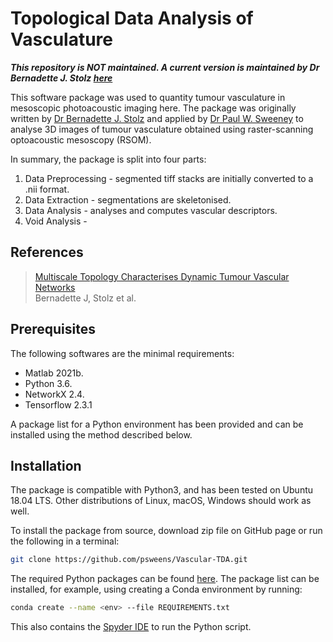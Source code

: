 # Topological Data Analysis of Vasculature

***This repository is NOT maintained. A current version is maintained by Dr Bernadette J. Stolz [here](https://github.com/stolzbernadette/TDA-Tumour-Vasculature)***

This software package was used to quantity tumour vasculature in mesoscopic photoacoustic imaging here. The package was originally written by [Dr Bernadette J. Stolz](https://www.maths.ox.ac.uk/people/bernadette.stolz) and applied by [Dr Paul W. Sweeney](www.psweeney.co.uk) to analyse 3D images of tumour vasculature obtained using raster-scanning optoacoustic mesoscopy (RSOM).

In summary, the package is split into four parts:
1. Data Preprocessing - segmented tiff stacks are initially converted to a .nii format.
2. Data Extraction - segmentations are skeletonised.
3. Data Analysis - analyses and computes vascular descriptors.
4. Void Analysis - 

## References 
> [Multiscale Topology Characterises Dynamic Tumour Vascular Networks](https://arxiv.org/abs/2008.08667)<br>
> Bernadette J, Stolz et al.

## Prerequisites
The following softwares are the minimal requirements:
* Matlab 2021b.
* Python 3.6.
* NetworkX 2.4.
* Tensorflow 2.3.1

A package list for a Python environment has been provided and can be installed using the method described below.

## Installation
The package is compatible with Python3, and has been tested on Ubuntu 18.04 LTS. 
Other distributions of Linux, macOS, Windows should work as well.

To install the package from source, download zip file on GitHub page or run the following in a terminal:
```bash
git clone https://github.com/psweens/Vascular-TDA.git
```

The required Python packages can be found [here](https://github.com/psweens/Vascular-TDA/blob/main/REQUIREMENTS.txt). The package list can be installed, for example, using creating a Conda environment by running:
```bash
conda create --name <env> --file REQUIREMENTS.txt
```
This also contains the [Spyder IDE](https://www.spyder-ide.org/) to run the Python script.

